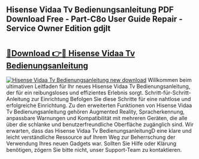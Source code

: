 ## Hisense Vidaa Tv Bedienungsanleitung PDF Download Free - Part-C8o User Guide Repair - Service Owner Edition gdjlt

# <h2><a href="http://df0nnd.blite.top/?on=Hisense+Vidaa+Tv+Bedienungsanleitung">🔗Download 👉🔴 Hisense Vidaa Tv Bedienungsanleitung</a></h2>

[![Hisense Vidaa Tv Bedienungsanleitung new download](https://i.imgur.com/lujVjoI.png)](http://df0nnd.blite.top/?on=Hisense+Vidaa+Tv+Bedienungsanleitung)
Willkommen beim ultimativen Leitfaden für Ihr neues Hisense Vidaa Tv Bedienungsanleitung, der für ein reibungsloses und effizientes Erlebnis sorgt. Schritt-für-Schritt-Anleitung zur Einrichtung Befolgen Sie diese Schritte für eine nahtlose und erfolgreiche Einrichtung. Zu den erweiterten Funktionen von Hisense Vidaa Tv Bedienungsanleitung gehören Augmented Reality, Spracherkennung, anpassbare Warnungen und Kompatibilität mit mehreren Geräten, die alle über die schlanke und benutzerfreundliche Oberfläche zugänglich sind. Wir erwarten, dass das Hisense Vidaa Tv BedienungsanleitungD eine klare und leicht verständliche Ressource auf Ihrem Weg zur Beherrschung der Verwendung Ihres neuen Gadgets war. Sollten Sie Hilfe oder Klärung benötigen, zögern Sie bitte nicht, unser Support-Team zu kontaktieren.
